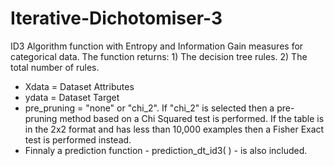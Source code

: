 # Iterative-Dichotomiser-3
ID3 Algorithm function with Entropy and Information Gain measures for categorical data. The function returns: 1) The decision tree rules. 2) The total number of rules.

* Xdata = Dataset Attributes
* ydata = Dataset Target
* pre_pruning = "none" or "chi_2". If "chi_2" is selected then a pre-pruning method based on a Chi Squared test is performed. If the table is in the 2x2 format and has less than 10,000 examples then a Fisher Exact test is performed instead.
* Finnaly a prediction function - prediction_dt_id3( ) - is also included.
